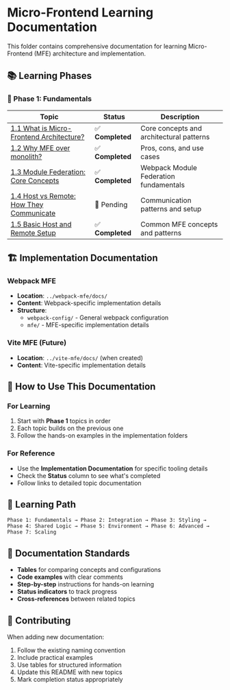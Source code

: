 # Micro-Frontend Learning Documentation

This folder contains comprehensive documentation for learning Micro-Frontend (MFE) architecture and implementation.

## 📚 Learning Phases

### 🧱 Phase 1: Fundamentals

| Topic                                                                                     | Status           | Description                              |
| ----------------------------------------------------------------------------------------- | ---------------- | ---------------------------------------- |
| [1.1 What is Micro-Frontend Architecture?](./phase-1/1.1-what-is-mfe-architecture.md)     | ✅ **Completed** | Core concepts and architectural patterns |
| [1.2 Why MFE over monolith?](./phase-1/1.2-why-mfe-over-monolith.md)                      | ✅ **Completed** | Pros, cons, and use cases                |
| [1.3 Module Federation: Core Concepts](./phase-1/1.3-module-federation-core-concepts.md)  | ✅ **Completed** | Webpack Module Federation fundamentals   |
| [1.4 Host vs Remote: How They Communicate](./phase-1/1.4-host-vs-remote-communication.md) | 📝 Pending       | Communication patterns and setup         |
| [1.5 Basic Host and Remote Setup](./phase-1/1.5-basic-host-remote-setup.md)               | ✅ **Completed** | Common MFE concepts and patterns         |

## 🏗️ Implementation Documentation

### Webpack MFE

- **Location**: `../webpack-mfe/docs/`
- **Content**: Webpack-specific implementation details
- **Structure**:
  - `webpack-config/` - General webpack configuration
  - `mfe/` - MFE-specific implementation details

### Vite MFE (Future)

- **Location**: `../vite-mfe/docs/` (when created)
- **Content**: Vite-specific implementation details

## 📖 How to Use This Documentation

### For Learning

1. Start with **Phase 1** topics in order
2. Each topic builds on the previous one
3. Follow the hands-on examples in the implementation folders

### For Reference

- Use the **Implementation Documentation** for specific tooling details
- Check the **Status** column to see what's completed
- Follow links to detailed topic documentation

## 🎯 Learning Path

```
Phase 1: Fundamentals → Phase 2: Integration → Phase 3: Styling → Phase 4: Shared Logic → Phase 5: Environment → Phase 6: Advanced → Phase 7: Scaling
```

## 📝 Documentation Standards

- **Tables** for comparing concepts and configurations
- **Code examples** with clear comments
- **Step-by-step** instructions for hands-on learning
- **Status indicators** to track progress
- **Cross-references** between related topics

## 🔄 Contributing

When adding new documentation:

1. Follow the existing naming convention
2. Include practical examples
3. Use tables for structured information
4. Update this README with new topics
5. Mark completion status appropriately
